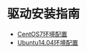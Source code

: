 

# 驱动安装指南

- [CentOS7环境配置](ai/gpu/operation/centos7_cuda)
- [Ubuntu14.04环境配置](ai/gpu/operation/ubuntu_cuda)


